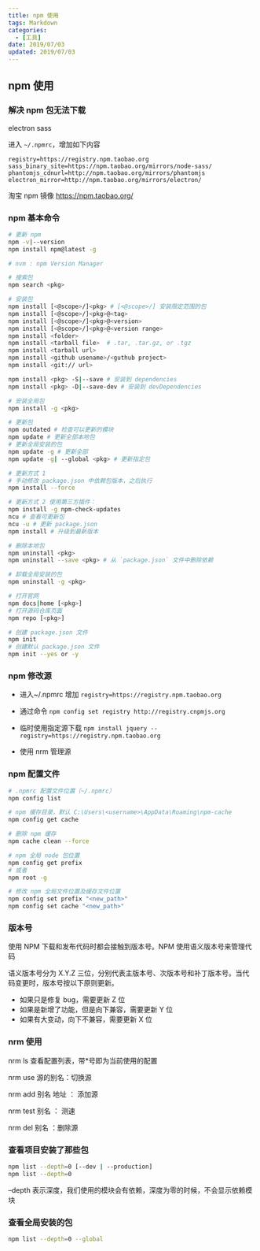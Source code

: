 ```yaml
---
title: npm 使用
tags: Markdown
categories:
  - [工具]
date: 2019/07/03
updated: 2019/07/03
---
```


## npm 使用

### 解决 npm 包无法下载

electron sass

进入 `~/.npmrc`，增加如下内容

```
registry=https://registry.npm.taobao.org
sass_binary_site=https://npm.taobao.org/mirrors/node-sass/
phantomjs_cdnurl=http://npm.taobao.org/mirrors/phantomjs
electron_mirror=http://npm.taobao.org/mirrors/electron/
```

淘宝 npm 镜像 https://npm.taobao.org/

### npm 基本命令

```bash
# 更新 npm
npm -v|--version
npm install npm@latest -g

# nvm : npm Version Manager

# 搜索包
npm search <pkg>

# 安装包
npm install [<@scope>/]<pkg> # [<@scope>/] 安装限定范围的包
npm install [<@scope>/]<pkg>@<tag>
npm install [<@scope>/]<pkg>@<version>
npm install [<@scope>/]<pkg>@<version range>
npm install <folder>
npm install <tarball file>  # .tar, .tar.gz, or .tgz
npm install <tarball url>
npm install <github usename>/<guthub project>
npm install <git:// url>

npm install <pkg> -S|--save # 安装到 dependencies
npm install <pkg> -D|--save-dev # 安装到 devDependencies

# 安装全局包
npm install -g <pkg>

# 更新包
npm outdated # 检查可以更新的模块
npm update # 更新全部本地包
# 更新全局安装的包
npm update -g # 更新全部
npm update -g| --global <pkg> # 更新指定包

# 更新方式 1
# 手动修改 package.json 中依赖包版本，之后执行
npm install --force

# 更新方式 2 使用第三方插件：
npm install -g npm-check-updates
ncu # 查看可更新包
ncu -u # 更新 package.json
npm install # 升级到最新版本

# 删除本地包
npm uninstall <pkg>
npm uninstall --save <pkg> # 从 `package.json` 文件中删除依赖

# 卸载全局安装的包
npm uninstall -g <pkg>

# 打开官网
npm docs|home [<pkg>]
# 打开源码仓库页面
npm repo [<pkg>]

# 创建 package.json 文件
npm init
# 创建默认 package.json 文件
npm init --yes or -y


```

### npm 修改源

- 进入~/.npmrc 增加 `registry=https://registry.npm.taobao.org`

- 通过命令 `npm config set registry http://registry.cnpmjs.org`

- 临时使用指定源下载 `npm install jquery --registry=https://registry.npm.taobao.org`

- 使用 nrm 管理源

### npm 配置文件

```bash
# .npmrc 配置文件位置（~/.npmrc）
npm config list

# npm 缓存目录，默认 C:\Users\<username>\AppData\Roaming\npm-cache
npm config get cache

# 删除 npm 缓存
npm cache clean --force

# npm 全局 node 包位置
npm config get prefix
# 或者
npm root -g

# 修改 npm 全局文件位置及缓存文件位置
npm config set prefix "<new_path>"
npm config set cache "<new_path>"
```

### 版本号

使用 NPM 下载和发布代码时都会接触到版本号。NPM 使用语义版本号来管理代码

语义版本号分为 X.Y.Z 三位，分别代表主版本号、次版本号和补丁版本号。当代码变更时，版本号按以下原则更新。

- 如果只是修复 bug，需要更新 Z 位
- 如果是新增了功能，但是向下兼容，需要更新 Y 位
- 如果有大变动，向下不兼容，需要更新 X 位

### nrm 使用

nrm ls 查看配置列表，带\*号即为当前使用的配置

nrm use 源的别名：切换源

nrm add 别名 地址 ： 添加源

nrm test 别名 ： 测速

nrm del 别名 ：删除源

### 查看项目安装了那些包

```bash
npm list --depth=0 [--dev | --production]
npm list --depth=0
```
–depth 表示深度，我们使用的模块会有依赖，深度为零的时候，不会显示依赖模块

### 查看全局安装的包

```bash
npm list --depth=0 --global
```
